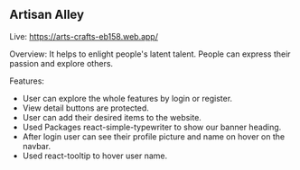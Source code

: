 ## Artisan Alley

Live: https://arts-crafts-eb158.web.app/

Overview: It helps to enlight people's latent talent. People can express their passion and explore others.

Features:
- User can explore the whole features by login or register.
- View detail buttons are protected.
- User can add their desired items to the website.
- Used Packages react-simple-typewriter to show our banner heading.
- After login user can see their profile picture and name on hover on the navbar.
- Used react-tooltip to hover user name.
